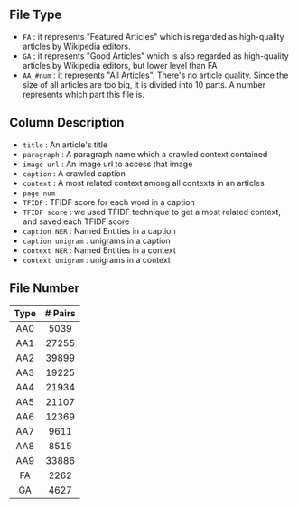 
## File Type 
- `FA` : it represents "Featured Articles" which is regarded as high-quality articles by Wikipedia editors.
- `GA` : it represents "Good Articles" which is also regarded as high-quality articles by Wikipedia editors, but lower level than FA
- `AA_#num` : it represents "All Articles". There's no article quality. Since the size of all articles are too big, it is divided into 10 parts. A number represents which part this file is.

## Column Description 
- `title` : An article's title
- `paragraph` : A paragraph name which a crawled context contained
- `image url` : An image url to access that image
- `caption` : A crawled caption  
- `context` : A most related context among all contexts in an articles 
- `page num` 
- `TFIDF` : TFIDF score for each word in a caption
- `TFIDF score` : we used TFIDF technique to get a most related context, and saved each TFIDF score
- `caption NER` : Named Entities in a caption
- `caption unigram` : unigrams in a caption 
- `context NER` : Named Entities in a context
- `context unigram` : unigrams in a context 

## File Number
|  Type |  # Pairs   | 
|:-----:|:----------:|
|  AA0  |    5039    |
|  AA1  |    27255   |
|  AA2  |    39899   |
|  AA3  |    19225   |
|  AA4  |    21934   |
|  AA5  |    21107   |
|  AA6  |    12369   |
|  AA7  |    9611    |
|  AA8  |    8515    |
|  AA9  |    33886   |
|  FA   |    2262    |
|  GA   |    4627    |
